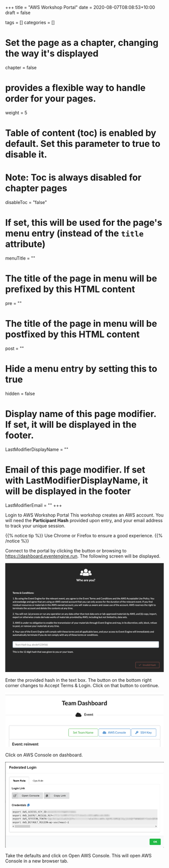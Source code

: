 +++
title = "AWS Workshop Portal"
date =  2020-08-07T08:08:53+10:00
draft = false

tags = []
categories = []

# Set the page as a chapter, changing the way it's displayed
chapter = false

# provides a flexible way to handle order for your pages.
weight = 5
# Table of content (toc) is enabled by default. Set this parameter to true to disable it.
# Note: Toc is always disabled for chapter pages
disableToc = "false"
# If set, this will be used for the page's menu entry (instead of the `title` attribute)
menuTitle = ""
# The title of the page in menu will be prefixed by this HTML content
pre = "<b></b>"
# The title of the page in menu will be postfixed by this HTML content
post = ""
# Hide a menu entry by setting this to true
hidden = false
# Display name of this page modifier. If set, it will be displayed in the footer.
LastModifierDisplayName = ""
# Email of this page modifier. If set with LastModifierDisplayName, it will be displayed in the footer
LastModifierEmail = ""
+++

Login to AWS Workshop Portal
This workshop creates an AWS account. You will need the **Participant Hash** provided upon entry, and your email address to track your unique session.

{{% notice tip %}}
Use Chrome or Firefox to ensure a good experience.
{{% /notice %}}

Connect to the portal by clicking the button or browsing to https://dashboard.eventengine.run. The following screen will be displayed.

![Event Engine](event-engine-initial-screen.png)

Enter the provided hash in the text box. The button on the bottom right corner changes to Accept Terms & Login. Click on that button to continue.

![Event Engine Dashboard](event-engine-dashboard.png)

Click on AWS Console on dashboard.

![Event Engine Dashboard](event-engine-federated-login.png)

Take the defaults and click on Open AWS Console. This will open AWS Console in a new browser tab.
